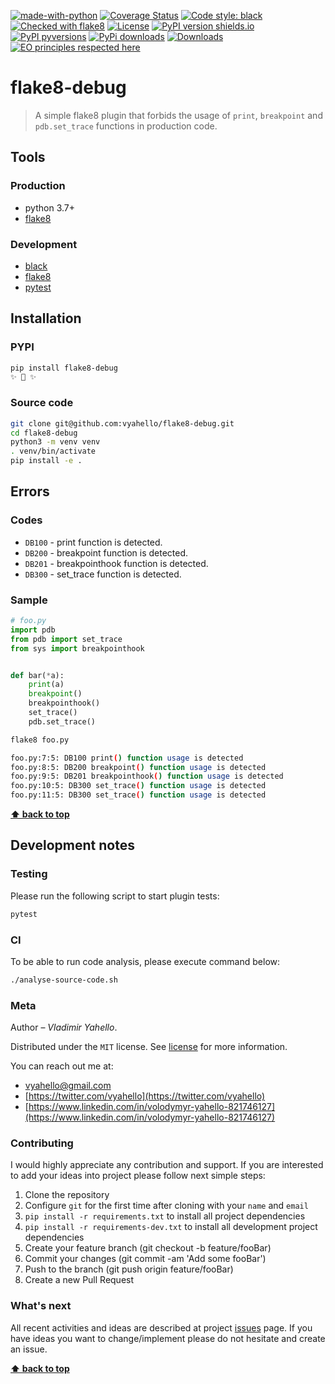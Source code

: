 [![made-with-python](https://img.shields.io/badge/Made%20with-Python-1f425f.svg)](https://www.python.org/)
[![Coverage Status](https://coveralls.io/repos/github/vyahello/flake8-debug/badge.svg?branch=master)](https://coveralls.io/github/vyahello/flake8-debug?branch=master)
[![Code style: black](https://img.shields.io/badge/code%20style-black-000000.svg)](https://github.com/psf/black)
[![Checked with flake8](https://img.shields.io/badge/flake8-checked-blue)](http://flake8.pycqa.org/)
[![License](https://img.shields.io/badge/license-MIT-green.svg)](LICENSE.md)
[![PyPI version shields.io](https://img.shields.io/pypi/v/flake8-debug.svg)](https://pypi.python.org/pypi/flake8-debug/)
[![PyPI pyversions](https://img.shields.io/pypi/pyversions/flake8-debug.svg)](https://pypi.python.org/pypi/flake8-debug)
[![PyPi downloads](https://img.shields.io/pypi/dm/flake8-debug.svg)](https://pypi.python.org/pypi/flake8-debug)
[![Downloads](https://pepy.tech/badge/flake8-debug)](https://pepy.tech/project/flake8-debug)
[![EO principles respected here](https://www.elegantobjects.org/badge.svg)](https://www.elegantobjects.org)

# flake8-debug

> A simple flake8 plugin that forbids the usage of `print`, `breakpoint` and `pdb.set_trace` functions in production code.

## Tools

### Production
- python 3.7+
- [flake8](http://flake8.pycqa.org/en/latest/)

### Development

- [black](https://black.readthedocs.io/en/stable/)
- [flake8](http://flake8.pycqa.org/en/latest/)
- [pytest](https://docs.pytest.org/en/7.0.x/)

## Installation

### PYPI

```bash
pip install flake8-debug
✨ 🍰 ✨
```

### Source code

```bash
git clone git@github.com:vyahello/flake8-debug.git
cd flake8-debug
python3 -m venv venv 
. venv/bin/activate
pip install -e .
```

## Errors

### Codes

- `DB100` - print function is detected.
- `DB200` - breakpoint function is detected.
- `DB201` - breakpointhook function is detected.
- `DB300` - set_trace function is detected.

### Sample

```python
# foo.py
import pdb
from pdb import set_trace
from sys import breakpointhook


def bar(*a):
    print(a)
    breakpoint()
    breakpointhook()
    set_trace()
    pdb.set_trace()
```

```bash
flake8 foo.py

foo.py:7:5: DB100 print() function usage is detected
foo.py:8:5: DB200 breakpoint() function usage is detected
foo.py:9:5: DB201 breakpointhook() function usage is detected
foo.py:10:5: DB300 set_trace() function usage is detected
foo.py:11:5: DB300 set_trace() function usage is detected
```

**[⬆ back to top](#flake8-debug)**

## Development notes

### Testing 

Please run the following script to start plugin tests:
```bash
pytest 
```

### CI

To be able to run code analysis, please execute command below:
```bash
./analyse-source-code.sh
```

### Meta

Author – _Vladimir Yahello_.

Distributed under the `MIT` license. See [license](LICENSE.md) for more information.

You can reach out me at:
* [vyahello@gmail.com](vyahello@gmail.com)
* [https://twitter.com/vyahello](https://twitter.com/vyahello)
* [https://www.linkedin.com/in/volodymyr-yahello-821746127](https://www.linkedin.com/in/volodymyr-yahello-821746127)

### Contributing

I would highly appreciate any contribution and support. If you are interested to add your ideas into project please follow next simple steps:

1. Clone the repository
2. Configure `git` for the first time after cloning with your `name` and `email`
3. `pip install -r requirements.txt` to install all project dependencies
4. `pip install -r requirements-dev.txt` to install all development project dependencies
5. Create your feature branch (git checkout -b feature/fooBar)
6. Commit your changes (git commit -am 'Add some fooBar')
7. Push to the branch (git push origin feature/fooBar)
8. Create a new Pull Request

### What's next

All recent activities and ideas are described at project [issues](https://github.com/vyahello/flake8-debug/issues) page. 
If you have ideas you want to change/implement please do not hesitate and create an issue.

**[⬆ back to top](#flake8-debug)**
